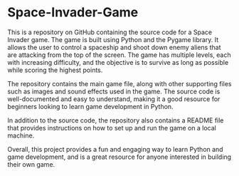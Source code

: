 # Space-Invader-Game

This is a repository on GitHub containing the source code for a Space Invader game. The game is built using Python and the Pygame library. It allows the user to control a spaceship and shoot down enemy aliens that are attacking from the top of the screen. The game has multiple levels, each with increasing difficulty, and the objective is to survive as long as possible while scoring the highest points.

The repository contains the main game file, along with other supporting files such as images and sound effects used in the game. The source code is well-documented and easy to understand, making it a good resource for beginners looking to learn game development in Python.

In addition to the source code, the repository also contains a README file that provides instructions on how to set up and run the game on a local machine.

Overall, this project provides a fun and engaging way to learn Python and game development, and is a great resource for anyone interested in building their own game.

